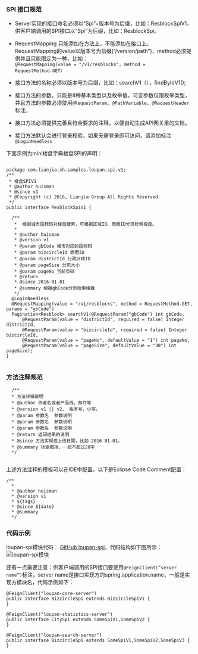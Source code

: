 <!-- toc -->
### SPI 接口规范 

*  Server实现的接口命名必须以“Spi”+版本号为后缀，比如：ResblockSpiV1，供客户端调用的SPI接口以“Spi”为后缀，比如：ResblockSpi。  

* RequestMapping 只能添加在方法上，不能添加在接口上。  
  RequestMapping的value以版本号为前缀(“/version/path”)，method必须提供并且只能限定为一种，比如：  
```@RequestMapping(value = "/v1/resblocks", method = RequestMethod.GET）```  
  
* 接口方法的名称必须以版本号为后缀，比如：searchV1（），findByIdV1();  

* 接口方法的参数，只能是8种基本类型以及枚举值，可变参数仅限枚举类型，并且方法的参数必须使用```@RequestParam```、```@PathVariable```、```@RequestHeader```标注。  


* 接口方法必须提供完善且符合要求的注释，以便自动生成API网关里的文档。  

* 接口方法默认会进行登录校验，如果无需登录即可访问，请添加标注```@LoginNeedless```
 
下面示例为mini楼盘字典楼盘SPI的声明：

```

package com.lianjia.sh.samples.loupan.spi.v1;
/**
 * 楼盘SPIV1
 * @author huisman
 * @since v1
 * @Copyright (c) 2016, Lianjia Group All Rights Reserved.
 */
public interface ResblockSpiV1 {

  /**
   *  根据城市国标码对楼盘搜索，可根据区域ID、商圈ID分页检索楼盘。
   * 
   * @author huisman
   * @version v1
   * @param gbCode 城市对应的国标码
   * @param bizcircleId 商圈ID
   * @param districtId 行政区域ID
   * @param pageSize 分页大小
   * @param pageNo 当前页码
   * @return 
   * @since 2016-01-01
   * @summary 根据gbCode分页检索楼盘
   */
  @LoginNeedless
  @RequestMapping(value = "/v1/resblocks", method = RequestMethod.GET, params = "gbCode")
  Pagination<Resblock> searchV1(@RequestParam("gbCode") int gbCode,
      @RequestParam(value = "districtId", required = false) Integer districtId,
      @RequestParam(value = "bizcircleId", required = false) Integer bizcircleId,
      @RequestParam(value = "pageNo", defaultValue = "1") int pageNo,
      @RequestParam(value = "pageSize", defaultValue = "30") int pageSize);
}
 
```

### 方法注释规范

```
  /**
  * 方法详细说明
  * @author 作者名或者产品线，邮件等
  * @version v1 || v2， 版本号，小写。
  * @param 参数名  参数说明
  * @param 参数名  参数说明
  * @param 参数名  参数说明
  * @return 返回结果的说明
  * @since 方法实现或上线日期，比如 2016-01-01。
  * @summary 功能概括，一般不超过20字
  */
  
```

上述方法注释的模板可以在IDE中配置，以下是Eclipse Code Comment配置：

```
/**
  * 
  * @author huisman
  * @version v1
  * ${tags}
  * @since ${date}
  * @summary 
  */

```



### 代码示例
loupan-spi模块代码： [GitHub loupan-spi](https://github.com/bookdao/samples/tree/master/springcloud-for-sh-lianjia-se/loupan-spi/src/main/java/com/lianjia/sh/samples/loupan/spi)，代码结构如下图所示：
 ![loupan-spi模块]({{book.imagePath}}/parts/chapter2/images/spi-code.png)
 
 
 
还有一点需要注意：供客户端调用的SPI接口要使用```@FeignClient(“server name”)```标注，server name是接口实现方的spring.application.name，一般是实现方模块名，代码示例如下：

```
@FeignClient("loupan-core-server")
public interface BizcircleSpi extends BizcircleSpiV1 {
}

@FeignClient("loupan-statistics-server")
public interface CitySpi extends SomeSpiV1,SomeSpiV2 {
}

@FeignClient("loupan—search-server")
public interface BizcircleSpi extends SomeSpiV1,SomeSpiV2,SomeSpiV3 {
}

```
 
 